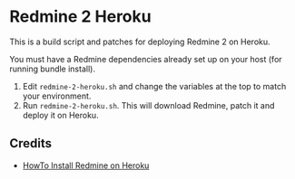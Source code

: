 Redmine 2 Heroku
===================

This is a build script and patches for deploying Redmine 2 on Heroku.

You must have a Redmine dependencies already set up on your host (for running bundle install).

1. Edit `redmine-2-heroku.sh` and change the variables at the top to match your environment.
2. Run `redmine-2-heroku.sh`. This will download Redmine, patch it and deploy it on Heroku.

Credits
-------

* [HowTo Install Redmine on Heroku](http://www.redmine.org/projects/redmine/wiki/HowTo_Install_Redmine_(%3E_25x)_on_Heroku)
